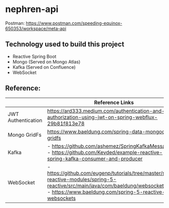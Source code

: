 # nephren-api
Postman: https://www.postman.com/speeding-equinox-650353/workspace/meta-api

## Technology used to build this project
- Reactive Spring Boot
- Mongo (Served on Mongo Atlas)
- Kafka (Served on Confluence)
- WebSocket

## Reference:
|                    | Reference Links                                                                                                                                                                                |
|--------------------|------------------------------------------------------------------------------------------------------------------------------------------------------------------------------------------------|
| JWT Authentication | https://ard333.medium.com/authentication-and-authorization-using-jwt-on-spring-webflux-29b81f813e78                                                                                                                    |
| Mongo GridFs       | https://www.baeldung.com/spring-data-mongodb-gridfs                                                                                                                                            |
| Kafka              | - https://github.com/ashemez/SpringKafkaMessaging <br/> - https://github.com/Kevded/example-reactive-spring-kafka-consumer-and-producer                                                                                                                                     |
| WebSocket          | - https://github.com/eugenp/tutorials/tree/master/spring-reactive-modules/spring-5-reactive/src/main/java/com/baeldung/websocket <br/> - https://www.baeldung.com/spring-5-reactive-websockets |

